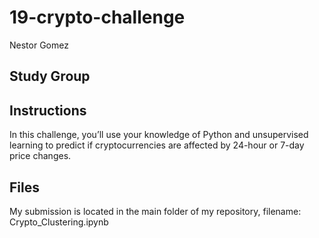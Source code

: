 # 19-crypto-challenge
Nestor Gomez

## Study Group

## Instructions
In this challenge, you’ll use your knowledge of Python and unsupervised learning to predict if cryptocurrencies are affected by 24-hour or 7-day price changes.

## Files
My submission is located in the main folder of my repository, filename: Crypto_Clustering.ipynb